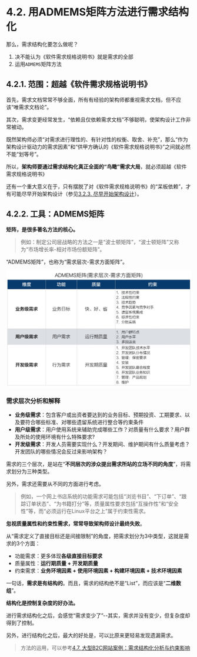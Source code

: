 # 4.2. 用ADMEMS矩阵方法进行需求结构化

那么，需求结构化要怎么做呢？

1. 决不能认为《软件需求规格说明书》就是需求的全部
2. 运用`ADMEMS`矩阵方法

## 4.2.1. 范围：超越《软件需求规格说明书》

首先，需求文档常常不够全面，所有有经验的架构师都重视需求文档，但不应该“唯需求文档论”。

其次，需求变更经常发生，“依赖且仅依赖需求文档”不够聪明，使架构设计工作非常被动。

既然架构师必须“对需求进行理性的、有针对性的权衡、取舍、补充”，那么“作为架构设计驱动力的需求因素”和“供甲方确认的《软件需求规格说明书》”之间就必然不能“划等号”。

所以，**架构师要通过需求结构化真正全面的“鸟瞰”需求大局**，就必须超越《软件需求规格说明书》

还有一个重大意义在于，只有摆脱了对《软件需求规格说明书》的“呆板依赖”，才有可能尽早开始架构设计（参见[3.2.3. 尽早开始架构设计](/ch3/3.2.md#323-尽早开始架构设计)）。

## 4.2.2. 工具：ADMEMS矩阵

**矩阵，是很多著名方法的核心。**

> 例如：制定公司层战略的方法之一是“波士顿矩阵”，“波士顿矩阵”又称为“市场增长率-相对市场份额矩阵”。

“ADMEMS矩阵”，也称为“需求层次-需求方面矩阵”。

![ADMEMS矩阵-需求层次-需求方面矩阵](images/ADMEMS矩阵-需求层次-需求方面矩阵.jpg)

### 需求层次分析和解释

- **业务级需求**：包含客户或出资者要达到的业务目标、预期投资、工期要求、以及要符合哪些标准、对哪些遗留系统进行整合等约束条件
- **用户级需求**：用户使用系统来辅助完成哪些工作？对质量有什么要求？用户群及所处的使用环境有什么特殊要求?
- **开发级需求**：开发人员需要实现什么？开发期间、维护期间有什么质量考虑？开发团队的哪些情况会反过来影响架构？

需求的三个层次，是站在“**不同层次的涉众提出需求所站的立场不同的角度**”，将需求划分为三种类型。

另外，需求还需要从不同的方面进行考虑。

> 例如，一个网上书店系统的功能需求可能包括“浏览书目”、“下订单”、“跟踪订单状态”、“为书籍打分”等，质量属性要求包括“互操作性”和“安全性”等，而“必须运行在Linux平台之上”属于约束性需求。

**忽视质量属性和约束性需求，常常导致架构师设计最终失败**。

从“需求定义了直接目标还是间接限制”的角度，把需求划分为3中类型，这就是需求的3个方面：

- 功能需求：更多体现**各级直接目标要求**
- 质量属性：**运行期质量 + 开发期质量**
- 约束需求：**业务环境因素 + 使用环境因素 + 构建环境因素 + 技术环境因素**

一句话，**需求是有结构的**。而且，需求的结构绝不是“List”，而应该是“**二维数组**”。

**结构化是控制复杂度的好办法。**

进行需求结构化之后，会感觉“需求变少了”--其实，需求并没有变少，但复杂度却得到了控制。

另外，进行结构化之后，最大的好处是，可以比原来更轻易发现遗漏需求。

> 方法的运用，可以参考[4.7. 大型B2C网站案例：需求结构化分析与约束影响](/ch4/4.7.md)
